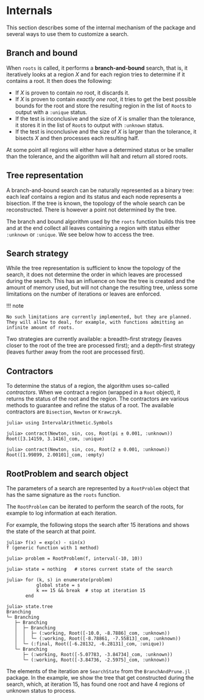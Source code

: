 # Internals

This section describes some of the internal mechanism of the package and several ways to use them to customize a search.

## Branch and bound

When `roots` is called, it performs a **branch-and-bound** search, that is, it iteratively looks at a region $X$ and for each region tries to determine if it contains a root. It then does the following:
  - If $X$ is proven to contain *no* root, it discards it.
  - If $X$ is proven to contain *exactly one root*, it tries to get the best possible bounds for the root and store the resulting region in the list of `Root`s to output with a `:unique` status.
  - If the test is inconclusive and the size of $X$ is smaller than the tolerance, it stores it in the list of `Root`s to output with `:unknown` status.
  - If the test is inconclusive and the size of $X$ is larger than the tolerance, it bisects $X$ and then processes each resulting half.

At some point all regions will either have a determined status or be smaller than the tolerance, and the algorithm will halt and return all stored roots.

## Tree representation

A branch-and-bound search can be naturally represented as a binary tree: each leaf contains a region and its status and each node represents a bisection. If the tree is known, the topology of the whole search can be reconstructed. There is however a point not determined by the tree.

The branch and bound algorithm used by the `roots` function builds this tree and at the end collect all leaves containing a region with status either `:unknown` or `:unique`. We see below how to access the tree.

## Search strategy

While the tree representation is sufficient to know the topology of the search, it does not determine the order in which leaves are processed during the search. This has an influence on how the tree is created and the amount of memory used, but will not change the resulting tree, unless some limitations on the number of iterations or leaves are enforced.

!!! note

    No such limitations are currently implemented, but they are planned. They will allow to deal, for example, with functions admitting an infinite amount of roots.

Two strategies are currently available: a breadth-first strategy (leaves closer to the root of the tree are processed first); and a depth-first strategy (leaves further away from the root are processed first).

## Contractors

To determine the status of a region, the algorithm uses so-called *contractors*.
When we contract a region (wrapped in a `Root` object),
it returns the status of the root and the region.
The contractors are various methods to guarantee and refine the
status of a root.
The available contractors are `Bisection`, `Newton` or `Krawczyk`.

```julia-repl
julia> using IntervalArithmetic.Symbols

julia> contract(Newton, sin, cos, Root(pi ± 0.001, :unknown))
Root([3.14159, 3.1416]_com, :unique)

julia> contract(Newton, sin, cos, Root(2 ± 0.001, :unknown))
Root([1.99899, 2.00101]_com, :empty)
```

## RootProblem and search object

The parameters of a search are represented by a `RootProblem` object
that has the same signature as the `roots` function.

The `RootProblem` can be iterated to perform the search of the roots,
for example to log information at each iteration.

For example, the following stops the search after 15 iterations and
shows the state of the search at that point.

```julia-repl
julia> f(x) = exp(x) - sin(x)
f (generic function with 1 method)

julia> problem = RootProblem(f, interval(-10, 10))

julia> state = nothing   # stores current state of the search

julia> for (k, s) in enumerate(problem)
           global state = s
           k == 15 && break  # stop at iteration 15
       end

julia> state.tree
Branching
└─ Branching
   ├─ Branching
   │  ├─ Branching
   │  │  ├─ (:working, Root([-10.0, -8.7886]_com, :unknown))
   │  │  └─ (:working, Root([-8.78861, -7.55813]_com, :unknown))
   │  └─ (:final, Root([-6.28132, -6.28131]_com, :unique))
   └─ Branching
      ├─ (:working, Root([-5.07783, -3.84734]_com, :unknown))
      └─ (:working, Root([-3.84736, -2.5975]_com, :unknown))
```

The elements of the iteration are `SearchState` from the `BranchAndPrune.jl`
package.
In the example, we show the tree that get constructed during the search,
which, at iteration 15, has found one root and have 4 regions of unknown status
to process.